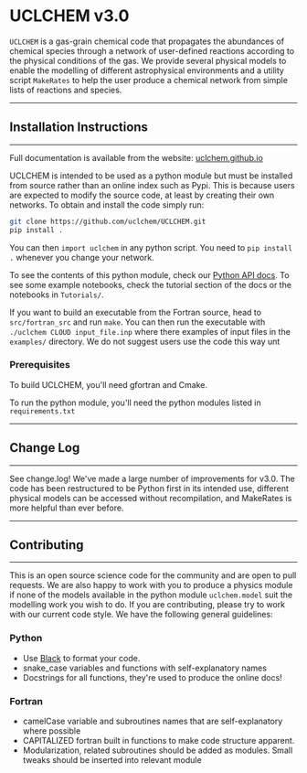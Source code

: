 # UCLCHEM v3.0
`UCLCHEM` is a gas-grain chemical code that propagates the abundances of chemical species through a network of user-defined reactions according to the physical conditions of the gas. We provide several physical models to enable the modelling of different astrophysical environments and a utility script `MakeRates` to help the user produce a chemical network from simple lists of reactions and species.


**************************************************************
## Installation Instructions
**************************************************************

Full documentation is available from the website: [uclchem.github.io](https://uclchem.github.io)

UCLCHEM is intended to be used as a python module but must be installed from source rather than an online index such as Pypi. This is because users are expected to modify the source code, at least by creating their own networks. To obtain and install the code simply run:

```bash
git clone https://github.com/uclchem/UCLCHEM.git
pip install .
```

You can then `import uclchem` in any python script. You need to `pip install .` whenever you change your network. 

To see the contents of this python module, check our [Python API docs](https://uclchem.github.io/docs/pythonapi). To see some example notebooks, check the tutorial section of the docs or the notebooks in `Tutorials/`.


If you want to build an executable from the Fortran source, head to `src/fortran_src` and run `make`. You can then run the executable with `./uclchem CLOUD input_file.inp` where there examples of input files in the `examples/` directory. We do not suggest users use the code this way unt

### Prerequisites
To build UCLCHEM, you'll need gfortran and Cmake.

To run the python module, you'll need the python modules listed in `requirements.txt`


**************************************************************
## Change Log
**************************************************************
See change.log! We've made a large number of improvements for v3.0. The code has been restructured to be Python first in its intended use, different physical models can be accessed without recompilation, and MakeRates is more helpful than ever before.

*************************************************************
## Contributing
*************************************************************
This is an open source science code for the community and are open to pull requests. We are also happy to work with you to produce a physics module if none of the models available in the python module `uclchem.model` suit the modelling work you wish to do. If you are contributing, please try to work with our current code style. We have the following general guidelines:

### Python
- Use [Black](https://github.com/psf/black) to format your code.
- snake_case variables and functions with self-explanatory names
- Docstrings for all functions, they're used to produce the online docs!

### Fortran
- camelCase variable and subroutines names that are self-explanatory where possible 
- CAPITALIZED fortran built in functions to make code structure apparent.
- Modularization, related subroutines should be added as modules. Small tweaks should be inserted into relevant module

